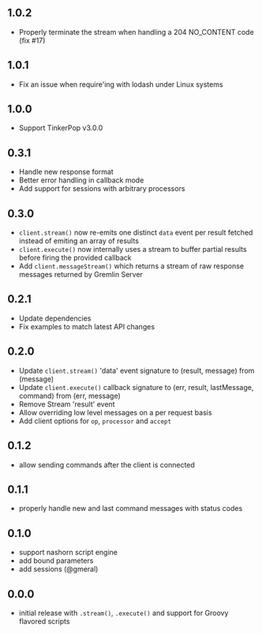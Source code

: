 ## 1.0.2
- Properly terminate the stream when handling a 204 NO_CONTENT code (fix #17)

## 1.0.1
- Fix an issue when require'ing with lodash under Linux systems

## 1.0.0
- Support TinkerPop v3.0.0

## 0.3.1
- Handle new response format
- Better error handling in callback mode
- Add support for sessions with arbitrary processors

## 0.3.0
- `client.stream()` now re-emits one distinct `data` event per result fetched instead of emiting an array of results
- `client.execute()` now internally uses a stream to buffer partial results before firing the provided callback
- Add `client.messageStream()` which returns a stream of raw response messages returned by Gremlin Server

## 0.2.1
- Update dependencies
- Fix examples to match latest API changes

## 0.2.0
- Update `client.stream()` 'data' event signature to (result, message) from (message)
- Update `client.execute()` callback signature to (err, result, lastMessage, command) from (err, message)
- Remove Stream 'result' event
- Allow overriding low level messages on a per request basis
- Add client options for `op`, `processor` and `accept`

## 0.1.2
- allow sending commands after the client is connected

## 0.1.1
- properly handle new and last command messages with status codes

## 0.1.0
- support nashorn script engine
- add bound parameters
- add sessions (@gmeral)

## 0.0.0
- initial release with `.stream()`, `.execute()` and support for Groovy flavored scripts